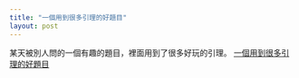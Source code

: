 ```yaml
---
title: "一個用到很多引理的好題目"
layout: post
---
```


某天被別人問的一個有趣的題目，裡面用到了很多好玩的引理。
[一個用到很多引理的好題目]

[一個用到很多引理的好題目]:/Problemwithlemmas.pdf


